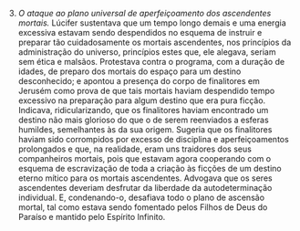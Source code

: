 ﻿3. <em>O ataque ao plano universal de aperfeiçoamento dos ascendentes mortais.</em> Lúcifer sustentava que um tempo longo demais e uma energia excessiva estavam sendo despendidos no esquema de instruir e preparar tão cuidadosamente os mortais ascendentes, nos princípios da administração do universo, princípios estes que, ele alegava, seriam sem ética e malsãos. Protestava contra o programa, com a duração de idades, de preparo dos mortais do espaço para um destino desconhecido; e apontou a presença do corpo de finalitores em Jerusém como prova de que tais mortais haviam despendido tempo excessivo na preparação para algum destino que era pura ficção. Indicava, ridicularizando, que os finalitores haviam encontrado um destino não mais glorioso do que o de serem reenviados a esferas humildes, semelhantes às da sua origem. Sugeria que os finalitores haviam sido corrompidos por excesso de disciplina e aperfeiçoamentos prolongados e que, na realidade, eram uns traidores dos seus companheiros mortais, pois que estavam agora cooperando com o esquema de escravização de toda a criação às ficções de um destino eterno mítico para os mortais ascendentes. Advogava que os seres ascendentes deveriam desfrutar da liberdade da autodeterminação individual. E, condenando-o, desafiava todo o plano de ascensão mortal, tal como estava sendo fomentado pelos Filhos de Deus do Paraíso e mantido pelo Espírito Infinito.